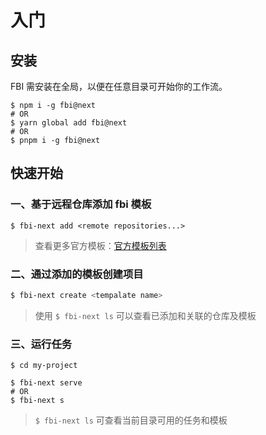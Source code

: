 # 入门

## 安装

FBI 需安装在全局，以便在任意目录可开始你的工作流。

```shell
$ npm i -g fbi@next
# OR
$ yarn global add fbi@next
# OR
$ pnpm i -g fbi@next
```

## 快速开始

### 一、基于远程仓库添加 fbi 模板

```
$ fbi-next add <remote repositories...>
```

> 查看更多官方模板：[官方模板列表](/pages/4x/more.md)

### 二、通过添加的模板创建项目

```bash
$ fbi-next create <tempalate name>
```

> 使用 `$ fbi-next ls` 可以查看已添加和关联的仓库及模板

### 三、运行任务

```shell
$ cd my-project

$ fbi-next serve
# OR
$ fbi-next s
```

> `$ fbi-next ls` 可查看当前目录可用的任务和模板
